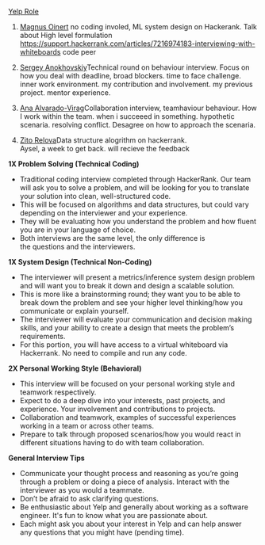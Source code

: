   
[Yelp Role](https://www.yelp.careers/us/en/job/13155/Senior-ML-Engineer-Content-and-Contributor-Intelligence-Remote-United-Kingdom)  
1. [Magnus Oinert](https://www.linkedin.com/in/magnus-oinert/) no coding involed, ML system design on Hackerank. Talk about High level formulation https://support.hackerrank.com/articles/7216974183-interviewing-with-whiteboards code peer  
  
2. [Sergey Anokhovskiy](https://www.linkedin.com/in/anohovsky/?originalSubdomain=ru)Technical round on behaviour interview. Focus on how you deal with deadline, broad blockers. time to face challenge. inner work environment. my contribution and involvement. my previous project. mentor experience.   
3. [Ana Alvarado-Virag](https://www.linkedin.com/in/ana-alvarado-virag/?originalSubdomain=uk)Collaboration interview, teamhaviour behaviour. How I work within the team. when i succeeed in something. hypothetic scenaria. resolving conflict. Desagree on how to approach the scenaria.   
4. [Zito Relova](https://www.linkedin.com/in/zrelova/)Data structure alogrithm on hackerrank.  
Aysel, a week to get back. will recieve the feedback   
  
  
**1X Problem Solving (Technical Coding)**  
  
- Traditional coding interview completed through HackerRank. Our team will ask you to solve a problem, and will be looking for you to translate your solution into clean, well-structured code.  
- This will be focused on algorithms and data structures, but could vary depending on the interviewer and your experience.  
- They will be evaluating how you understand the problem and how fluent you are in your language of choice.   
- Both interviews are the same level, the only difference is the questions and the interviewers.  
  
**1X System Design (Technical Non-Coding)**   
  
- The interviewer will present a metrics/inference system design problem and will want you to break it down and design a scalable solution.  
- This is more like a brainstorming round; they want you to be able to break down the problem and see your higher level thinking/how you communicate or explain yourself.  
- The interviewer will evaluate your communication and decision making skills, and your ability to create a design that meets the problem’s requirements.  
- For this portion, you will have access to a virtual whiteboard via Hackerrank. No need to compile and run any code.  
  
**2X Personal Working Style (Behavioral)**  
  
- This interview will be focused on your personal working style and teamwork respectively.  
- Expect to do a deep dive into your interests, past projects, and experience. Your involvement and contributions to projects.   
- Collaboration and teamwork, examples of successful experiences working in a team or across other teams.  
- Prepare to talk through proposed scenarios/how you would react in different situations having to do with team collaboration.  
  
**General Interview Tips**  
  
- Communicate your thought process and reasoning as you’re going through a problem or doing a piece of analysis. Interact with the interviewer as you would a teammate.  
- Don’t be afraid to ask clarifying questions.  
- Be enthusiastic about Yelp and generally about working as a software engineer. It's fun to know what you are passionate about.  
- Each might ask you about your interest in Yelp and can help answer any questions that you might have (pending time).